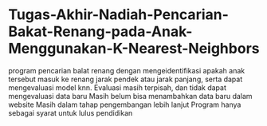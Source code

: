 # Tugas-Akhir-Nadiah-Pencarian-Bakat-Renang-pada-Anak-Menggunakan-K-Nearest-Neighbors
program pencarian balat renang dengan mengeidentifikasi apakah anak tersebut masuk ke renang jarak pendek atau jarak panjang, serta dapat mengevaluasi model knn.
Evaluasi masih terpisah, dan tidak dapat mengevaluasi data baru
Masih belum bisa menambahkan data baru dalam website
Masih dalam tahap pengembangan lebih lanjut
Program hanya sebagai syarat untuk lulus pendidikan
